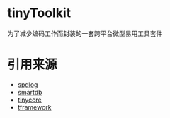 # tinyToolkit

为了减少编码工作而封装的一套跨平台微型易用工具套件


#  引用来源

* [spdlog](https://github.com/gabime/spdlog)
* [smartdb](https://github.com/chxuan/smartdb)
* [tinycore](https://github.com/yuwenyong/tinycore)
* [tframework](https://coding.net/u/komore/p/tframework/git)
